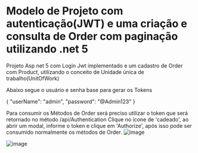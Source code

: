 # Modelo de Projeto com autenticação(JWT) e uma criação e consulta de Order com paginação utilizando .net 5
Projeto Asp net 5 com Login Jwt implementado e um cadastro de Order com Product, utilizando o conceito de Unidade única de trabalho(UnitOfWork)

Abaixo segue o usuário e senha base para gerar os Tokens

{
  "userName": "admin",
  "password": "@Admin123"
}


Para consumir os Métodos de Order será preciso utilizar o token que será retornado no método /api/Authentication
Clique no ícone de 'cadeado', ao abrir um modal, informe o token e clique em 'Authorize', após isso pode ser consumido normalmente os métodos de Order.
![image](https://user-images.githubusercontent.com/15248263/139621067-c8efb823-6bee-4d0c-ab89-3a43b7bcfca0.png)

![image](https://user-images.githubusercontent.com/15248263/139621236-64283a70-fe87-49fa-89e3-10d36f11569a.png)
